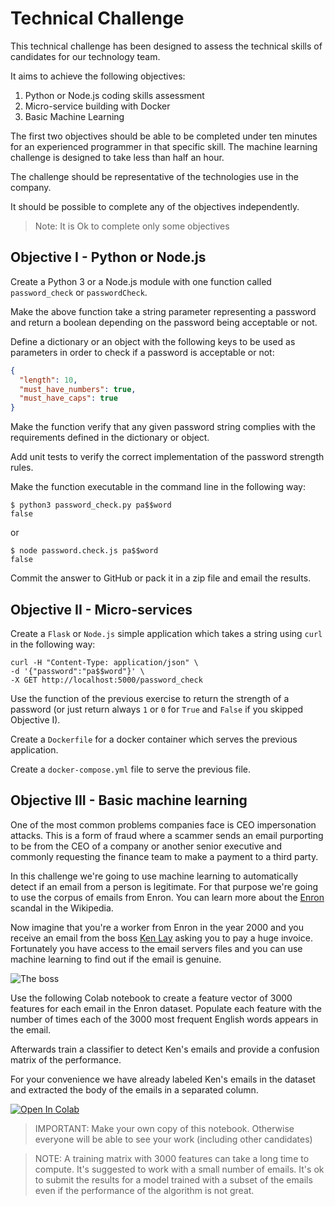 # Technical Challenge

This technical challenge has been designed to assess the technical skills of candidates for our technology team.

It aims to achieve the following objectives:

1. Python or Node.js coding skills assessment
2. Micro-service building with Docker
3. Basic Machine Learning

The first two objectives should be able to be completed under ten minutes for an experienced programmer in that specific skill. The machine learning challenge is designed to take less than half an hour.

The challenge should be representative of the technologies use in the company.

It should be possible to complete any of the objectives independently.

> Note: It is Ok to complete only some objectives

## Objective I - Python or Node.js

Create a Python 3 or a Node.js module with one function called `password_check` or `passwordCheck`.

Make the above function take a string parameter representing a password and return a boolean depending on the password being acceptable or not.

Define a dictionary or an object with the following keys to be used as parameters in order to check if a password is acceptable or not:

```json
{
  "length": 10,
  "must_have_numbers": true,
  "must_have_caps": true
}
```

Make the function verify that any given password string complies with the requirements defined in the dictionary or object.

Add unit tests to verify the correct implementation of the password strength rules.

Make the function executable in the command line in the following way:

```shell
$ python3 password_check.py pa$$word
false
```
or

```shell
$ node password.check.js pa$$word
false
```

Commit the answer to GitHub or pack it in a zip file and email the results.

## Objective II - Micro-services

Create a `Flask` or `Node.js` simple application which takes a string using `curl` in the following way:

```shell
curl -H "Content-Type: application/json" \
-d '{"password":"pa$$word"}' \
-X GET http://localhost:5000/password_check
```

Use the function of the previous exercise to return the strength of a password (or just return always `1` or `0` for `True` and `False` if you skipped Objective I).

Create a `Dockerfile` for a docker container which serves the previous application.

Create a `docker-compose.yml` file to serve the previous file.

## Objective III - Basic machine learning

One of the most common problems companies face is CEO impersonation attacks. This is a form of fraud where a scammer sends an email purporting to be from the CEO of a company or another senior executive and commonly requesting the finance team to make a payment to a third party.

In this challenge we're going to use machine learning to automatically detect if an email from a person is legitimate. For that purpose we're going to use the corpus of emails from Enron. You can learn more about the [Enron](https://en.wikipedia.org/wiki/Enron_scandal) scandal in the Wikipedia.

Now imagine that you're a worker from Enron in the year 2000 and you receive an email from the boss [Ken Lay](https://en.wikipedia.org/wiki/Kenneth_Lay) asking you to pay a huge invoice. Fortunately you have access to the email servers files and you can use machine learning to find out if the email is genuine.

![The boss](https://upload.wikimedia.org/wikipedia/commons/c/ce/Ken_Lay.jpg)

Use the following Colab notebook to create a feature vector of 3000 features for each email in the Enron dataset. Populate each feature with the number of times each of the 3000 most frequent English words appears in the email.

Afterwards train a classifier to detect Ken's emails and provide a confusion matrix of the performance.

For your convenience we have already labeled Ken's emails in the dataset and extracted the body of the emails in a separated column.

[![Open In Colab](https://colab.research.google.com/assets/colab-badge.svg)](https://colab.research.google.com/github/Bewica/challenge/blob/master/mail_from_ken.ipynb)

> IMPORTANT: Make your own copy of this notebook. Otherwise everyone will be able to see your work (including other candidates)

> NOTE: A training matrix with 3000 features can take a long time to compute. It's suggested to work with a small number of emails. It's ok to submit the results for a model trained with a subset of the emails even if the performance of the algorithm is not great.
